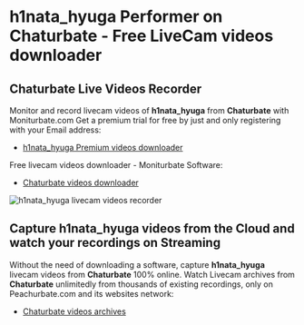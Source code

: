 # h1nata_hyuga Performer on Chaturbate - Free LiveCam videos downloader

## Chaturbate Live Videos Recorder

Monitor and record livecam videos of **h1nata_hyuga** from **Chaturbate** with Moniturbate.com
Get a premium trial for free by just and only registering with your Email address:
* [h1nata_hyuga Premium videos downloader](https://moniturbate.com/request-demo-licence-key.html)

Free livecam videos downloader - Moniturbate Software:
* [Chaturbate videos downloader](https://moniturbate.com/moniturbate-download-software.html)

![h1nata_hyuga livecam videos recorder](https://peachurnet.com/templates/moniturbate-software.png)


## Capture h1nata_hyuga videos from the Cloud and watch your recordings on Streaming

Without the need of downloading a software, capture **h1nata_hyuga** livecam videos from **Chaturbate** 100% online.
Watch Livecam archives from **Chaturbate** unlimitedly from thousands of existing recordings, only on Peachurbate.com and its websites network:
* [Chaturbate videos archives](https://peachurnet.com/)